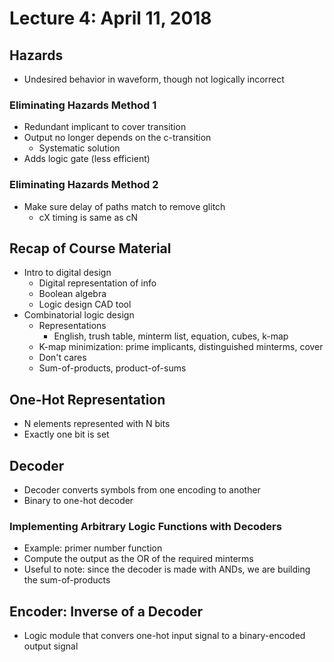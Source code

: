 # Lecture 4: April 11, 2018
## Hazards
* Undesired behavior in waveform, though not logically incorrect
### Eliminating Hazards Method 1
* Redundant implicant to cover transition
* Output no longer depends on the c-transition
  * Systematic solution
* Adds logic gate (less efficient)
### Eliminating Hazards Method 2
* Make sure delay of paths match to remove glitch
  * cX timing is same as cN
## Recap of Course Material
* Intro to digital design
  * Digital representation of info
  * Boolean algebra
  * Logic design CAD tool
* Combinatorial logic design
  * Representations
    * English, trush table, minterm list, equation, cubes, k-map
  * K-map minimization: prime implicants, distinguished minterms, cover
  * Don't cares
  * Sum-of-products, product-of-sums
## One-Hot Representation
* N elements represented with N bits
* Exactly one bit is set
## Decoder
* Decoder converts symbols from one encoding to another
* Binary to one-hot decoder 
### Implementing Arbitrary Logic Functions with Decoders
* Example: primer number function
* Compute the output as the OR of the required minterms
* Useful to note: since the decoder is made with ANDs, we are building the sum-of-products
## Encoder: Inverse of a Decoder
* Logic module that convers one-hot input signal to a binary-encoded output signal
